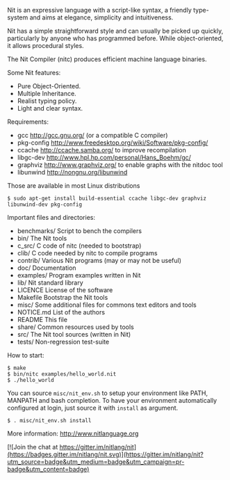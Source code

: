 Nit is an expressive language with a script-like syntax, a friendly type-system and aims at elegance, simplicity and intuitiveness.

Nit has a simple straightforward style and can usually be picked up quickly, particularly by anyone who has programmed before.
While object-oriented, it allows procedural styles.

The Nit Compiler (nitc) produces efficient machine language binaries.

Some Nit features:

 * Pure Object-Oriented.
 * Multiple Inheritance.
 * Realist typing policy.
 * Light and clear syntax.


Requirements:

 * gcc		http://gcc.gnu.org/ (or a compatible C compiler)
 * pkg-config	http://www.freedesktop.org/wiki/Software/pkg-config/
 * ccache	http://ccache.samba.org/	to improve recompilation
 * libgc-dev	http://www.hpl.hp.com/personal/Hans_Boehm/gc/
 * graphviz	http://www.graphviz.org/	to enable graphs with the nitdoc tool
 * libunwind	http://nongnu.org/libunwind

Those are available in most Linux distributions

    $ sudo apt-get install build-essential ccache libgc-dev graphviz libunwind-dev pkg-config

Important files and directories:

 * benchmarks/	Script to bench the compilers
 * bin/		The Nit tools
 * c_src/	C code of nitc (needed to bootstrap)
 * clib/	C code needed by nitc to compile programs
 * contrib/	Various Nit programs (may or may not be useful)
 * doc/		Documentation
 * examples/	Program examples written in Nit
 * lib/		Nit standard library
 * LICENCE	License of the software
 * Makefile	Bootstrap the Nit tools
 * misc/	Some additional files for commons text editors and tools
 * NOTICE.md	List of the authors
 * README	This file
 * share/	Common resources used by tools
 * src/		The Nit tool sources (written in Nit)
 * tests/	Non-regression test-suite


How to start:

    $ make
    $ bin/nitc examples/hello_world.nit
    $ ./hello_world

You can source `misc/nit_env.sh` to setup your environment like PATH, MANPATH and bash completion.
To have your environment automatically configured at login, just source it with `install` as argument.

    $ . misc/nit_env.sh install

More information: <http://www.nitlanguage.org>


[![Join the chat at https://gitter.im/nitlang/nit](https://badges.gitter.im/nitlang/nit.svg)](https://gitter.im/nitlang/nit?utm_source=badge&utm_medium=badge&utm_campaign=pr-badge&utm_content=badge)